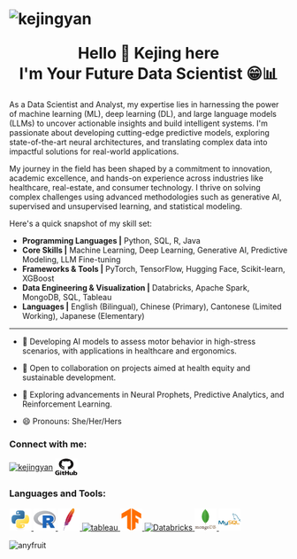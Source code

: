 <h1 align="center"> 
  <p align="left"> 
    <img src="https://komarev.com/ghpvc/?username=kejingyan&label=Profile%20views&color=0e75b6&style=flat" alt="kejingyan" />  
  </p> 
  Hello 👋 Kejing here 
  <br/> 
  I'm Your Future Data Scientist 😁📊 
</h1>

As a Data Scientist and Analyst, my expertise lies in harnessing the power of machine learning (ML), deep learning (DL), and large language models (LLMs) to uncover actionable insights and build intelligent systems. I'm passionate about developing cutting-edge predictive models, exploring state-of-the-art neural architectures, and translating complex data into impactful solutions for real-world applications.

My journey in the field has been shaped by a commitment to innovation, academic excellence, and hands-on experience across industries like healthcare, real-estate, and consumer technology. I thrive on solving complex challenges using advanced methodologies such as generative AI, supervised and unsupervised learning, and statistical modeling.

Here's a quick snapshot of my skill set:

* **Programming Languages |** Python, SQL, R, Java
* **Core Skills |** Machine Learning, Deep Learning, Generative AI, Predictive Modeling, LLM Fine-tuning
* **Frameworks & Tools |** PyTorch, TensorFlow, Hugging Face, Scikit-learn, XGBoost
* **Data Engineering & Visualization |** Databricks, Apache Spark, MongoDB, SQL, Tableau
* **Languages |** English (Bilingual), Chinese (Primary), Cantonese (Limited Working), Japanese (Elementary)

<!--

space???
## Skills

### Languages & Frameworks:
- **Programming Languages:** JavaScript, TypeScript, Python, SQL.
- **Web Styling & Layout:** HTML, CSS, Tailwind CSS, SCSS.

### Front-End Development:
- **Core Technologies:** Node.js, React, Svelte, SvelteKit.
- **Frameworks & Libraries:** Bootstrap, Flowbite, M3 (Material UI); Expertise in DOM manipulation.

### Back-End Development:
- **Frameworks:** FastAPI, Flask, Django, OpenSSL.
- **Databases:** MongoDB, FireBase, UserBase, Supabase, PostgreSQL.
- **Communication & Messaging:** RabbitMQ, WebSockets, TOZ.

### Testing & Deployment:
- **Testing Tools:** Selenium, Insomnia, Beekeeper Studio.
- **Deployment & Monitoring:** DataDog SLI/SLOs, AWS S3, Heroku, Render, Vercel, Docker.

### Development Tools & Practices:
- **Project Management & Tools:** Git, Jira, VS Code.
- **Methodologies:** Agile workflow, API integration, Object-Oriented Programming, Domain-Driven Design.
-->

<hr/>


- 🔭 Developing AI models to assess motor behavior in high-stress scenarios, with applications in healthcare and ergonomics.

- 👯 Open to collaboration on projects aimed at health equity and sustainable development.

- 🚀 Exploring advancements in Neural Prophets, Predictive Analytics, and Reinforcement Learning.

- 😄 Pronouns: She/Her/Hers
  
<!--
- ❤️ I stand in solidarity with those who are under-represented within our tech communities:
  
<img src="https://static.dezeen.com/uploads/2018/06/lgbt-pride-flag-redesign-hero.jpg" alt="Image" style="width: 18%;"> <img src="https://women-in-tech.org/wp-content/uploads/2019/10/logo-womenintech-global.png" alt="Image" style="width: 25%;">
-->


<!--
- Slack Groups:
-->

<h3 align="left">Connect with me:</h3> <p align="left"> <a href="https://linkedin.com/in/kejing-yan" target="blank"><img align="center" src="https://raw.githubusercontent.com/rahuldkjain/github-profile-readme-generator/master/src/images/icons/Social/linked-in-alt.svg" alt="kejingyan" height="30" width="40" /></a> <a href="https://anyfruit.github.io/" target="blank"><img align="center" src="https://raw.githubusercontent.com/devicons/devicon/master/icons/github/github-original-wordmark.svg" alt="kejingyan-portfolio" height="30" width="40" /></a> </p>

<h3 align="left">Languages and Tools:</h3> 

<p align="left"> 
<a href="https://www.python.org" target="_blank" rel="noreferrer"> 
  <img src="https://raw.githubusercontent.com/devicons/devicon/master/icons/python/python-original.svg" alt="python" width="40" height="40"/> 
</a> 
  
<a href="https://www.r-project.org/" target="_blank" rel="noreferrer"> 
  <img src="https://raw.githubusercontent.com/devicons/devicon/master/icons/r/r-original.svg" alt="r" width="40" height="40"/> 
</a> 

<a href="https://spark.apache.org/" target="_blank" rel="noreferrer"> 
  <img src="https://raw.githubusercontent.com/devicons/devicon/master/icons/apache/apache-original.svg" alt="spark" width="40" height="40"/> 
</a> 

<a href="https://www.tableau.com/" target="_blank" rel="noreferrer"> 
  <img src="https://logos-world.net/wp-content/uploads/2021/10/Tableau-Logo.png" alt="tableau" width="40" height="40"/> 
</a> 

<a href="https://www.tensorflow.org/" target="_blank" rel="noreferrer"> 
  <img src="https://raw.githubusercontent.com/devicons/devicon/master/icons/tensorflow/tensorflow-original.svg" alt="tensorflow" width="40" height="40"/> 
</a> 

<a href="https://databricks.com/" target="_blank" rel="noreferrer"> 
  <img src="https://avatars.githubusercontent.com/u/4998052?s=200&v=4" alt="Databricks" width="40" height="40"/> 
</a> 

<a href="https://www.mongodb.com/" target="_blank" rel="noreferrer"> 
  <img src="https://raw.githubusercontent.com/devicons/devicon/master/icons/mongodb/mongodb-original-wordmark.svg" alt="MongoDB" width="40" height="40"/> 
</a> 

<a href="https://www.mysql.com/" target="_blank" rel="noreferrer"> 
  <img src="https://raw.githubusercontent.com/devicons/devicon/master/icons/mysql/mysql-original-wordmark.svg" alt="SQL" width="40" height="40"/> 
</a> 
</p>


<p><img align="center" src="https://github-readme-stats.vercel.app/api/top-langs?username=anyfruit&show_icons=true&locale=en&layout=compact" alt="anyfruit" /></p>




<!--
- ⚡️ Fun fact: In my free time, I enjoy flexing my creative muscles by 
    building gundam model kits (I'll make a blog link here eventually for my work), 
    playing computer games (use a similar list like below for what games I play and their logos): Destiny 2, league of legends, TFT, Among us,
    designing (include similar list like below for languages, where I show Adoble illustrator, photoshop, figma, inkscape, meshmixer, nomad, fusion360,3d printing
    Music I enjoy(list my favorite artists and maybe link to Marbles Spotify Playlist app
-->

<!--
<details>
  <summary>Languages: </summary>
    JavaScript, TypeScript, Python, SQL, HTML, CSS, Tailwind CSS, SCSS
</details>

<details>
  <summary>Front-End: </summary>
    Node.js, React, Svelte, SvelteKit, Bootstrap, Flowbite, M3 (Material UI), Shadow & Virtual DOM manipulation
</details>

<details>
  <summary>Back-End: </summary>
    FastAPI, Flask, Django, OpenSSL, MongoDB, FireBase, UserBase, PropelAuth, Supabase, PostgreSQL, RabbitMQ, WebSockets, TOZ 
</details>

<details>
  <summary>Testing/Deployment: </summary>
    Selenium, Insomnia, Beekeeper Studio, DataDog SLI/SLOs, AWS S3, Heroku, Render, Vercel, and Docker
</details>

<details>
  <summary>Tools: </summary>
    Git, Jira, Dev tools, VS Code, Insomnia, Agile workflow, API integration, Object Oriented Programming, Domain Driven Design
</details>
-->


<!--
**anyfruit/anyfruit** is a ✨ _special_ ✨ repository because its `README.md` (this file) appears on your GitHub profile.

Here are some ideas to get you started:

- 🔭 I’m currently working on ...
- 🌱 I’m currently learning ...
- 👯 I’m looking to collaborate on ...
- 🤔 I’m looking for help with ...
- 💬 Ask me about ...
- 📫 How to reach me: ...
- 😄 Pronouns: ...
- ⚡ Fun fact: ...
-->

